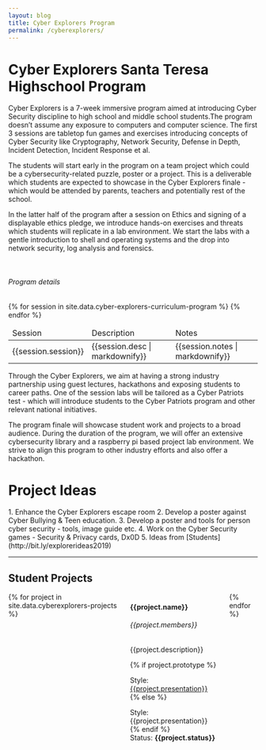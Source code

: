 ```yaml
---
layout: blog
title: Cyber Explorers Program
permalink: /cyberexplorers/
---
```

<h1 class="title"> Cyber Explorers Santa Teresa Highschool Program </h1>

Cyber Explorers is a 7-week immersive program aimed at introducing Cyber Security discipline to high school and middle school students.The program doesn’t assume any exposure to computers and computer science. The first 3 sessions are tabletop fun games and exercises introducing concepts of Cyber Security like Cryptography, Network Security, Defense in Depth, Incident Detection, Incident Response et al.

The students will start early in the program on a team project which could be a cybersecurity-related puzzle, poster or a project. This is a deliverable which students are expected to showcase in the Cyber Explorers finale - which would be attended by parents, teachers and potentially rest of the school.

In the latter half of the program after a session on Ethics and signing of a displayable ethics pledge, 
we introduce hands-on exercises and threats which students will replicate in a lab environment. We start the labs with a gentle introduction to shell and operating systems and the drop into network security, log analysis and forensics. 

<br/>
<h6 class="subtitle">Program details</h6>
<table class="table is-bordered is-striped">
    <thead>
        <td>Session</td><td>Description</td><td>Notes</td>
    </thead>
    <tbody>
    {% for session in site.data.cyber-explorers-curriculum-program %} 
    <tr>
        <td>{{session.session}}</td>
        <td>{{session.desc | markdownify}}</td>
        <td>{{session.notes | markdownify}}</td>
    </tr>
    {% endfor %}
    </tbody>
</table>

Through the Cyber Explorers, we aim at having a strong industry partnership using guest lectures, hackathons 
and exposing students to career paths. One of the session labs will be tailored as a Cyber Patriots test - which will introduce students to the Cyber Patriots program and other relevant national initiatives. 

The program finale will showcase student work and projects to a broad audience. During the duration of the program, we will offer an extensive cybersecurity library and a raspberry pi based project lab environment. We strive to align this program to other industry efforts and also offer a  hackathon.


<h1 class="title">Project Ideas </h1>
1. Enhance the Cyber Explorers escape room
2. Develop a poster against Cyber Bullying & Teen education.
3. Develop a poster and tools for person cyber security - tools, image guide etc.
4. Work on the Cyber Security games - Security & Privacy cards, Dx0D
5. Ideas from [Students](http://bit.ly/explorerideas2019)
<hr/>

<section>
<div class="container">
<h1 class="title">Student Projects</h1>
<div class="columns is-multiline is-mobile is-centered">
{% for project in site.data.cyberexplorers-projects %}  
    <div class="column is-one-third">
        <div class="card is-shady">
            <div class="card-content">
                <div class="content">
                    <h4>{{project.name}}</h4>
                    <h6>{{project.members}}</h6>
                    <p>{{project.description}}</p>
                    {% if project.prototype %}
                        <p>Style: <a href='{{project.prototype}}'>{{project.presentation}}</a>
                    {% else %}
                        <p>Style: {{project.presentation}}
                    {% endif %}
                    <br/>Status: <b>{{project.status}}</b></p>
                </div>
            </div>
        </div>
    </div>
{% endfor %}
</div>
</div>
</section>